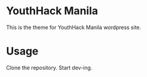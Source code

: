 # YouthHack Manila 

This is the theme for YouthHack Manila wordpress site.

# Usage

Clone the repository. Start dev-ing.
